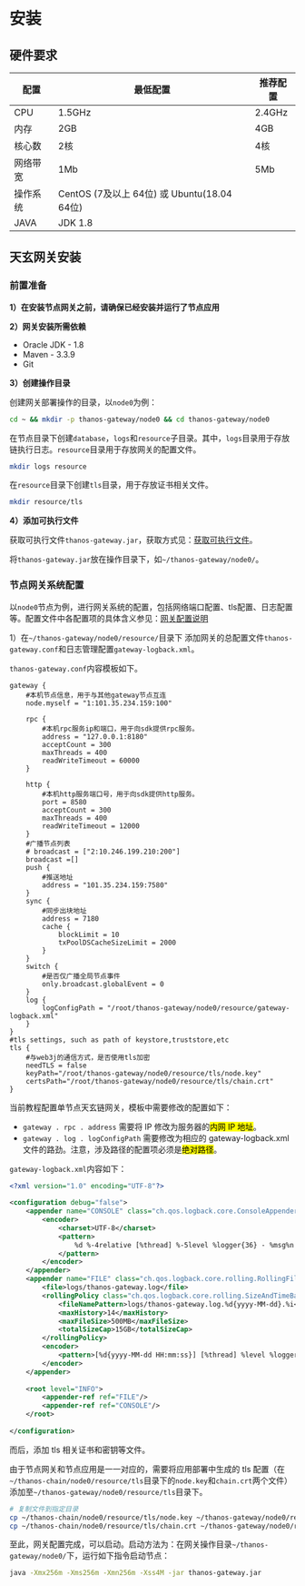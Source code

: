 # 安装

## 硬件要求 <a href="#id3.2.1-an-zhuang-yi-huan-jing-yao-qiu" id="id3.2.1-an-zhuang-yi-huan-jing-yao-qiu"></a>

| 配置   | 最低配置                                  | 推荐配置   |
| ---- | ------------------------------------- | ------ |
| CPU  | 1.5GHz                                | 2.4GHz |
| 内存   | 2GB                                   | 4GB    |
| 核心数  | 2核                                    | 4核     |
| 网络带宽 | 1Mb                                   | 5Mb    |
| 操作系统 | CentOS (7及以上 64位) 或 Ubuntu(18.04 64位) |        |
| JAVA | JDK 1.8                               |        |

## 天玄网关安装 <a href="#id3.2.1-an-zhuang-er-thanosgateway-an-zhuang" id="id3.2.1-an-zhuang-er-thanosgateway-an-zhuang"></a>

### 前置准备 <a href="#id3.2.1-an-zhuang-1-qian-zhi-zhun-bei" id="id3.2.1-an-zhuang-1-qian-zhi-zhun-bei"></a>

**1）在安装节点网关之前，请确保已经安装并运行了节点应用**

**2）网关安装所需依赖**

* Oracle JDK - 1.8
* Maven - 3.3.9
* Git

**3）创建操作目录**

创建网关部署操作的目录，以`node0`为例：

```sh
cd ~ && mkdir -p thanos-gateway/node0 && cd thanos-gateway/node0
```

在节点目录下创建`database`，`logs`和`resource`子目录。其中，`logs`目录用于存放链执行日志。`resource`目录用于存放网关的配置文件。

```sh
mkdir logs resource
```

在`resource`目录下创建`tls`目录，用于存放证书相关文件。

```sh
mkdir resource/tls
```

**4）添加可执行文件**

获取可执行文件`thanos-gateway.jar`，获取方式见：[获取可执行文件](../tianxaun-chain/executable-file.md)。

将`thanos-gateway.jar`放在操作目录下，如`~/thanos-gateway/node0/`。

### 节点网关系统配置

以`node0`节点为例，进行网关系统的配置，包括网络端口配置、tls配置、日志配置等。配置文件中各配置项的具体含义参见：[网关配置说明](./)

1）在`~/thanos-gateway/node0/resource/`目录下 添加网关的总配置文件`thanos-gateway.conf`和日志管理配置`gateway-logback.xml`。

`thanos-gateway.conf`内容模板如下。
```editorconfig
gateway {
    #本机节点信息，用于与其他gateway节点互连
    node.myself = "1:101.35.234.159:100"
 
    rpc {
        #本机rpc服务ip和端口，用于向sdk提供rpc服务。
        address = "127.0.0.1:8180"
        acceptCount = 300
        maxThreads = 400
        readWriteTimeout = 60000
    }
 
    http {
        #本机http服务端口号，用于向sdk提供http服务。
        port = 8580
        acceptCount = 300
        maxThreads = 400
        readWriteTimeout = 12000
    }
    #广播节点列表
    # broadcast = ["2:10.246.199.210:200"]
    broadcast =[]
    push {
        #推送地址
        address = "101.35.234.159:7580"
    }
    sync {
        #同步出块地址
        address = 7180
        cache {
            blockLimit = 10
            txPoolDSCacheSizeLimit = 2000
        }
    }
    switch {
        #是否仅广播全局节点事件
        only.broadcast.globalEvent = 0
    }
    log {
        logConfigPath = "/root/thanos-gateway/node0/resource/gateway-logback.xml"
    }
}
#tls settings, such as path of keystore,truststore,etc
tls {
    #与web3j的通信方式，是否使用tls加密
    needTLS = false
    keyPath="/root/thanos-gateway/node0/resource/tls/node.key"
    certsPath="/root/thanos-gateway/node0/resource/tls/chain.crt"
}
```
当前教程配置单节点天玄链网关，模板中需要修改的配置如下：
* `gateway . rpc . address` 需要将 IP 修改为服务器的<mark>内网 IP 地址</mark>。
* `gateway . log . logConfigPath` 需要修改为相应的 gateway-logback.xml 文件的路劲。注意，涉及路径的配置项必须是<mark>绝对路径</mark>。

`gateway-logback.xml`内容如下：

```xml
<?xml version="1.0" encoding="UTF-8"?>
 
<configuration debug="false">
    <appender name="CONSOLE" class="ch.qos.logback.core.ConsoleAppender">
        <encoder>
            <charset>UTF-8</charset>
            <pattern>
                %d %-4relative [%thread] %-5level %logger{36} - %msg%n
            </pattern>
        </encoder>
    </appender>
    <appender name="FILE" class="ch.qos.logback.core.rolling.RollingFileAppender">
        <file>logs/thanos-gateway.log</file>
        <rollingPolicy class="ch.qos.logback.core.rolling.SizeAndTimeBasedRollingPolicy">
            <fileNamePattern>logs/thanos-gateway.log.%d{yyyy-MM-dd}.%i</fileNamePattern>
            <maxHistory>14</maxHistory>
            <maxFileSize>500MB</maxFileSize>
            <totalSizeCap>15GB</totalSizeCap>
        </rollingPolicy>
        <encoder>
            <pattern>[%d{yyyy-MM-dd HH:mm:ss}] [%thread] %level %logger{35} [T:%X{trans}] %msg%n</pattern>
        </encoder>
    </appender>
 
    <root level="INFO">
        <appender-ref ref="FILE"/>
        <appender-ref ref="CONSOLE"/>
    </root>
 
</configuration>
```

而后，添加 tls 相关证书和密钥等文件。

由于节点网关和节点应用是一一对应的，需要将应用部署中生成的 tls 配置（在`~/thanos-chain/node0/resource/tls`目录下的`node.key`和`chain.crt`两个文件）添加至`~/thanos-gateway/node0/resource/tls`目录下。

```sh
# 复制文件到指定目录
cp ~/thanos-chain/node0/resource/tls/node.key ~/thanos-gateway/node0/resource/tls/
cp ~/thanos-chain/node0/resource/tls/chain.crt ~/thanos-gateway/node0/resource/tls/
```

至此，网关配置完成，可以启动。启动方法为：在网关操作目录`~/thanos-gateway/node0/`下，运行如下指令启动节点：

```sh
java -Xmx256m -Xms256m -Xmn256m -Xss4M -jar thanos-gateway.jar
```
